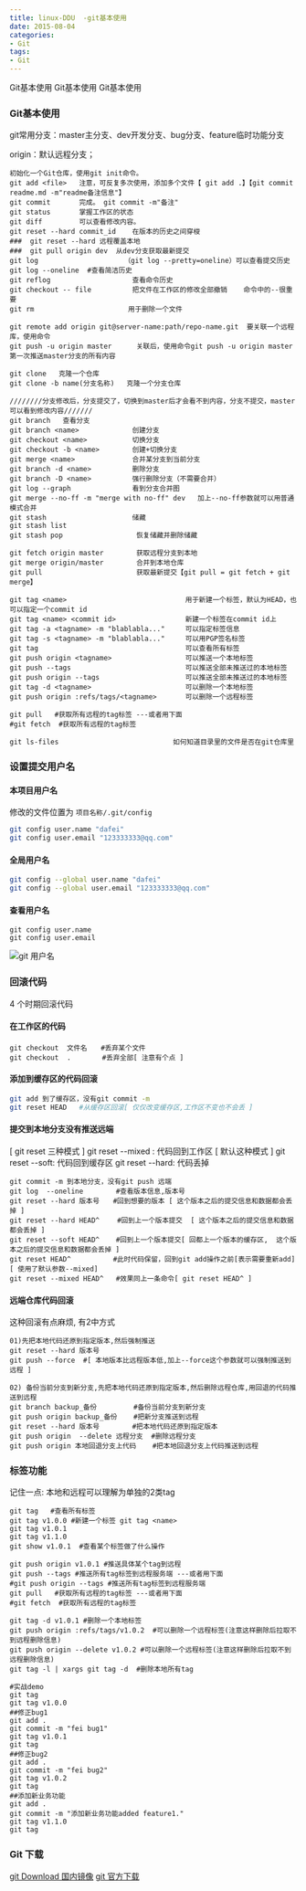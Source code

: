 ```yaml
---
title: linux-DDU  -git基本使用
date: 2015-08-04
categories: 
- Git
tags:
- Git
---
```

Git基本使用
Git基本使用
Git基本使用

<!-- more -->

### Git基本使用

git常用分支：master主分支、dev开发分支、bug分支、feature临时功能分支

origin：默认远程分支；

```shell
初始化一个Git仓库，使用git init命令。
git add <file>   注意，可反复多次使用，添加多个文件【 git add .】【git commit readme.md -m"readme备注信息"】
git commit       完成。 git commit -m"备注"
git status       掌握工作区的状态
git diff         可以查看修改内容。
git reset --hard commit_id    在版本的历史之间穿梭
###  git reset --hard 远程覆盖本地
###  git pull origin dev  从dev分支获取最新提交
git log                     （git log --pretty=oneline）可以查看提交历史
git log --oneline  #查看简洁历史
git reflog                    查看命令历史
git checkout -- file          把文件在工作区的修改全部撤销    命令中的--很重要
git rm                       用于删除一个文件

git remote add origin git@server-name:path/repo-name.git  要关联一个远程库，使用命令
git push -u origin master      关联后，使用命令git push -u origin master第一次推送master分支的所有内容

git clone   克隆一个仓库
git clone -b name(分支名称)   克隆一个分支仓库

////////分支修改后，分支提交了，切换到master后才会看不到内容，分支不提交，master可以看到修改内容///////
git branch   查看分支
git branch <name>             创建分支
git checkout <name>           切换分支
git checkout -b <name>        创建+切换分支
git merge <name>              合并某分支到当前分支   
git branch -d <name>          删除分支
git branch -D <name>          强行删除分支（不需要合并）
git log --graph               看到分支合并图
git merge --no-ff -m "merge with no-ff" dev   加上--no-ff参数就可以用普通模式合并
git stash                     储藏
git stash list                
git stash pop                  恢复储藏并删除储藏

git fetch origin master        获取远程分支到本地
git merge origin/master        合并到本地仓库
git pull                       获取最新提交【git pull = git fetch + git merge】

git tag <name>                             用于新建一个标签，默认为HEAD，也可以指定一个commit id
git tag <name> <commit id>                 新建一个标签在commit id上
git tag -a <tagname> -m "blablabla..."     可以指定标签信息
git tag -s <tagname> -m "blablabla..."     可以用PGP签名标签
git tag                                    可以查看所有标签
git push origin <tagname>                  可以推送一个本地标签
git push --tags                            可以推送全部未推送过的本地标签
git push origin --tags                     可以推送全部未推送过的本地标签
git tag -d <tagname>                       可以删除一个本地标签
git push origin :refs/tags/<tagname>       可以删除一个远程标签

git pull   #获取所有远程的tag标签 ---或者用下面
#git fetch  #获取所有远程的tag标签

git ls-files                            如何知道目录里的文件是否在git仓库里

```

### 设置提交用户名

#### 本项目用户名

修改的文件位置为 `项目名称/.git/config`

```bash
git config user.name "dafei"
git config user.email "123333333@qq.com"
```

#### 全局用户名  

```bash
git config --global user.name "dafei"
git config --global user.email "123333333@qq.com"
```

#### 查看用户名

```ba
git config user.name
git config user.email
```

![git 用户名](/img/win/git/git_username.jpg "git 用户名")



###  回滚代码

4 个时期回滚代码

#### 在工作区的代码

```shell
git checkout  文件名　　#丢弃某个文件
git checkout  .　　　　 #丢弃全部[ 注意有个点 ]
```

#### 添加到缓存区的代码回滚

```bash
git add 到了缓存区，没有git commit -m
git reset HEAD   #从缓存区回滚[ 仅仅改变缓存区,工作区不变也不会丢 ]
```

#### 提交到本地分支没有推送远端

[ git reset 三种模式 ]
git reset --mixed : 代码回到工作区  [  默认这种模式 ]
git reset --soft: 代码回到缓存区
git reset --hard: 代码丢掉

```shell
git commit -m 到本地分支，没有git push 远端
git log  --oneline        #查看版本信息,版本号
git reset --hard 版本号　　#回到想要的版本 [ 这个版本之后的提交信息和数据都会丢掉 ]
git reset --hard HEAD^　　 #回到上一个版本提交  [ 这个版本之后的提交信息和数据都会丢掉 ]
git reset --soft HEAD^    #回到上一个版本提交[ 回都上一个版本的缓存区,  这个版本之后的提交信息和数据都会丢掉 ]
git reset HEAD^　　　　　  #此时代码保留，回到git add操作之前[表示需要重新add] [ 使用了默认参数--mixed]
git reset --mixed HEAD^   #效果同上一条命令[ git reset HEAD^ ]
```

#### 远端仓库代码回滚

这种回滚有点麻烦, 有2中方式

```shell
01)先把本地代码还原到指定版本,然后强制推送
git reset --hard 版本号　　
git push --force  #[ 本地版本比远程版本低,加上--force这个参数就可以强制推送到远程 ]

02) 备份当前分支到新分支,先把本地代码还原到指定版本,然后删除远程仓库,用回退的代码推送到远程
git branch backup_备份         #备份当前分支到新分支
git push origin backup_备份    #把新分支推送到远程
git reset --hard 版本号        #把本地代码还原到指定版本
git push origin  --delete 远程分支  #删除远程分支
git push origin 本地回退分支上代码    #把本地回退分支上代码推送到远程
```

### 标签功能

记住一点: 本地和远程可以理解为单独的2类tag

```shell
git tag   #查看所有标签
git tag v1.0.0 #新建一个标签 git tag <name>  
git tag v1.0.1
git tag v1.1.0
git show v1.0.1  #查看某个标签做了什么操作

git push origin v1.0.1 #推送具体某个tag到远程
git push --tags #推送所有tag标签到远程服务端 ---或者用下面
#git push origin --tags #推送所有tag标签到远程服务端
git pull   #获取所有远程的tag标签 ---或者用下面
#git fetch  #获取所有远程的tag标签

git tag -d v1.0.1 #删除一个本地标签
git push origin :refs/tags/v1.0.2  #可以删除一个远程标签(注意这样删除后拉取不到远程删除信息)
git push origin --delete v1.0.2 #可以删除一个远程标签(注意这样删除后拉取不到远程删除信息)
git tag -l | xargs git tag -d  #删除本地所有tag

#实战demo
git tag 
git tag v1.0.0
##修正bug1
git add .
git commit -m "fei bug1"
git tag v1.0.1
git tag
##修正bug2
git add .
git commit -m "fei bug2"
git tag v1.0.2
git tag
##添加新业务功能
git add .
git commit -m "添加新业务功能added feature1."
git tag v1.1.0
git tag

```



### Git 下载

[git Download 国内镜像](http://npm.taobao.org/mirrors/git-for-windows/)
[git 官方下载](https://github.com/git-for-windows/git/releases)

































